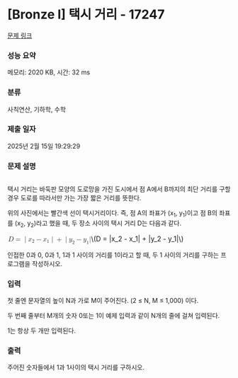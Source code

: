 # [Bronze I] 택시 거리 - 17247 

[문제 링크](https://www.acmicpc.net/problem/17247) 

### 성능 요약

메모리: 2020 KB, 시간: 32 ms

### 분류

사칙연산, 기하학, 수학

### 제출 일자

2025년 2월 15일 19:29:29

### 문제 설명

<p style="text-align: center;"><img alt="" src="https://upload.acmicpc.net/2151cf07-1489-4434-84e0-6f265e62be77/-/preview/"></p>

<p>택시 거리는 바둑판 모양의 도로망을 가진 도시에서 점 A에서 B까지의 최단 거리를 구할 경우 도로를 따라서만 가는 가장 짧은 거리를 뜻한다.</p>

<p>위의 사진에서는 빨간색 선이 택시거리이다. 즉, 점 A의 좌표가 (x<sub>1</sub>, y<sub>1</sub>)이고 점 B의 좌표를 (x<sub>2</sub>, y<sub>2</sub>)라고 했을 때, 두 장소 사이의 택시 거리 D는 다음과 같다.</p>

<p><mjx-container class="MathJax" jax="CHTML" style="font-size: 109%; position: relative;"> <mjx-math class="MJX-TEX" aria-hidden="true"><mjx-mi class="mjx-i"><mjx-c class="mjx-c1D437 TEX-I"></mjx-c></mjx-mi><mjx-mo class="mjx-n" space="4"><mjx-c class="mjx-c3D"></mjx-c></mjx-mo><mjx-texatom space="4" texclass="ORD"><mjx-mo class="mjx-n"><mjx-c class="mjx-c7C"></mjx-c></mjx-mo></mjx-texatom><mjx-msub><mjx-mi class="mjx-i"><mjx-c class="mjx-c1D465 TEX-I"></mjx-c></mjx-mi><mjx-script style="vertical-align: -0.15em;"><mjx-mn class="mjx-n" size="s"><mjx-c class="mjx-c32"></mjx-c></mjx-mn></mjx-script></mjx-msub><mjx-mo class="mjx-n" space="3"><mjx-c class="mjx-c2212"></mjx-c></mjx-mo><mjx-msub space="3"><mjx-mi class="mjx-i"><mjx-c class="mjx-c1D465 TEX-I"></mjx-c></mjx-mi><mjx-script style="vertical-align: -0.15em;"><mjx-mn class="mjx-n" size="s"><mjx-c class="mjx-c31"></mjx-c></mjx-mn></mjx-script></mjx-msub><mjx-texatom texclass="ORD"><mjx-mo class="mjx-n"><mjx-c class="mjx-c7C"></mjx-c></mjx-mo></mjx-texatom><mjx-mo class="mjx-n" space="3"><mjx-c class="mjx-c2B"></mjx-c></mjx-mo><mjx-texatom space="3" texclass="ORD"><mjx-mo class="mjx-n"><mjx-c class="mjx-c7C"></mjx-c></mjx-mo></mjx-texatom><mjx-msub><mjx-mi class="mjx-i"><mjx-c class="mjx-c1D466 TEX-I"></mjx-c></mjx-mi><mjx-script style="vertical-align: -0.15em;"><mjx-mn class="mjx-n" size="s"><mjx-c class="mjx-c32"></mjx-c></mjx-mn></mjx-script></mjx-msub><mjx-mo class="mjx-n" space="3"><mjx-c class="mjx-c2212"></mjx-c></mjx-mo><mjx-msub space="3"><mjx-mi class="mjx-i"><mjx-c class="mjx-c1D466 TEX-I"></mjx-c></mjx-mi><mjx-script style="vertical-align: -0.15em;"><mjx-mn class="mjx-n" size="s"><mjx-c class="mjx-c31"></mjx-c></mjx-mn></mjx-script></mjx-msub><mjx-mo class="mjx-n"><mjx-c class="mjx-c7C"></mjx-c></mjx-mo></mjx-math><mjx-assistive-mml unselectable="on" display="inline"><math xmlns="http://www.w3.org/1998/Math/MathML"><mi>D</mi><mo>=</mo><mrow data-mjx-texclass="ORD"><mo stretchy="false">|</mo></mrow><msub><mi>x</mi><mn>2</mn></msub><mo>−</mo><msub><mi>x</mi><mn>1</mn></msub><mrow data-mjx-texclass="ORD"><mo stretchy="false">|</mo></mrow><mo>+</mo><mrow data-mjx-texclass="ORD"><mo stretchy="false">|</mo></mrow><msub><mi>y</mi><mn>2</mn></msub><mo>−</mo><msub><mi>y</mi><mn>1</mn></msub><mo stretchy="false">|</mo></math></mjx-assistive-mml><span aria-hidden="true" class="no-mathjax mjx-copytext">\(D = |x_2 - x_1| + |y_2 - y_1|\)</span> </mjx-container></p>

<p>인접한 0과 0, 0과 1, 1과 1 사이의 거리를 1이라고 할 때, 두 1 사이의 거리를 구하는 프로그램을 작성하시오.</p>

### 입력 

 <p>첫 줄엔 문자열의 높이 N과 가로 M이 주어진다. (2 ≤ N, M ≤ 1,000) 이다.</p>

<p>두 번째 줄부터 M개의 숫자 0또는 1이 예제 입력과 같이 N개의 줄에 걸쳐 입력된다.</p>

<p>1는 항상 두 개만 입력된다.</p>

### 출력 

 <p>주어진 숫자들에서 1과 1사이의 택시 거리를 구하시오.</p>

